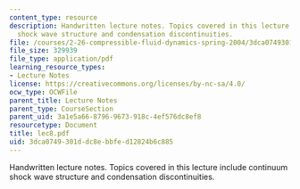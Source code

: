 ```yaml
---
content_type: resource
description: Handwritten lecture notes. Topics covered in this lecture include continuum
  shock wave structure and condensation discontinuities.
file: /courses/2-26-compressible-fluid-dynamics-spring-2004/3dca0749301ddc8ebbfed12824b6c885_lec8.pdf
file_size: 329939
file_type: application/pdf
learning_resource_types:
- Lecture Notes
license: https://creativecommons.org/licenses/by-nc-sa/4.0/
ocw_type: OCWFile
parent_title: Lecture Notes
parent_type: CourseSection
parent_uid: 3a1e5a66-8796-9673-918c-4ef576dc8ef8
resourcetype: Document
title: lec8.pdf
uid: 3dca0749-301d-dc8e-bbfe-d12824b6c885
---
```

Handwritten lecture notes. Topics covered in this lecture include continuum shock wave structure and condensation discontinuities.
